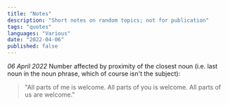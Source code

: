 ```yaml
---
title: "Notes"
description: "Short notes on random topics; not for publication"
tags: "quotes"
languages: "Various"
date: "2022-04-06"
published: false
---
```


*06 April 2022*
Number affected by proximity of the closest noun (i.e. last noun in the noun phrase, which of course isn't the subject):
> "All parts of me is welcome. All parts of you is welcome. All parts of us are welcome."
